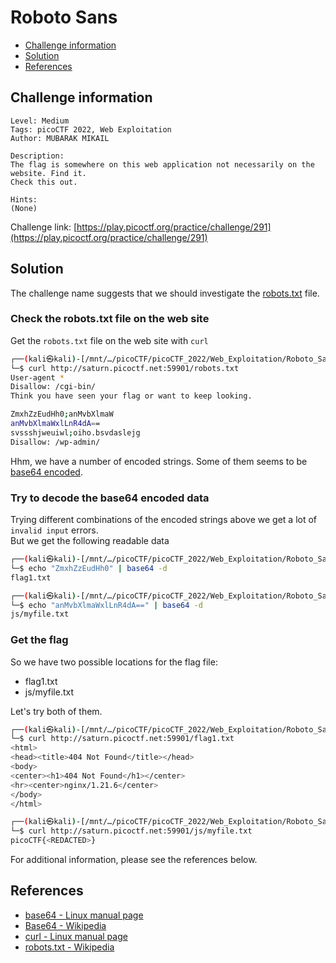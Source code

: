 # Roboto Sans

- [Challenge information](#challenge-information)
- [Solution](#solution)
- [References](#references)

## Challenge information

```text
Level: Medium
Tags: picoCTF 2022, Web Exploitation
Author: MUBARAK MIKAIL

Description:
The flag is somewhere on this web application not necessarily on the website. Find it.
Check this out.

Hints:
(None)
```

Challenge link: [https://play.picoctf.org/practice/challenge/291](https://play.picoctf.org/practice/challenge/291)

## Solution

The challenge name suggests that we should investigate the [robots.txt](https://en.wikipedia.org/wiki/Robots.txt) file.

### Check the robots.txt file on the web site

Get the `robots.txt` file on the web site with `curl`

```bash
┌──(kali㉿kali)-[/mnt/…/picoCTF/picoCTF_2022/Web_Exploitation/Roboto_Sans]
└─$ curl http://saturn.picoctf.net:59901/robots.txt                                                
User-agent *
Disallow: /cgi-bin/
Think you have seen your flag or want to keep looking.

ZmxhZzEudHh0;anMvbXlmaW
anMvbXlmaWxlLnR4dA==
svssshjweuiwl;oiho.bsvdaslejg
Disallow: /wp-admin/     
```

Hhm, we have a number of encoded strings. Some of them seems to be [base64 encoded](https://en.wikipedia.org/wiki/Base64).

### Try to decode the base64 encoded data

Trying different combinations of the encoded strings above we get a lot of `invalid input` errors.  
But we get the following readable data

```bash
┌──(kali㉿kali)-[/mnt/…/picoCTF/picoCTF_2022/Web_Exploitation/Roboto_Sans]
└─$ echo "ZmxhZzEudHh0" | base64 -d 
flag1.txt 

┌──(kali㉿kali)-[/mnt/…/picoCTF/picoCTF_2022/Web_Exploitation/Roboto_Sans]
└─$ echo "anMvbXlmaWxlLnR4dA==" | base64 -d
js/myfile.txt 
```

### Get the flag

So we have two possible locations for the flag file:

- flag1.txt
- js/myfile.txt

Let's try both of them.

```bash
┌──(kali㉿kali)-[/mnt/…/picoCTF/picoCTF_2022/Web_Exploitation/Roboto_Sans]
└─$ curl http://saturn.picoctf.net:59901/flag1.txt  
<html>
<head><title>404 Not Found</title></head>
<body>
<center><h1>404 Not Found</h1></center>
<hr><center>nginx/1.21.6</center>
</body>
</html>

┌──(kali㉿kali)-[/mnt/…/picoCTF/picoCTF_2022/Web_Exploitation/Roboto_Sans]
└─$ curl http://saturn.picoctf.net:59901/js/myfile.txt
picoCTF{<REDACTED>}
```

For additional information, please see the references below.

## References

- [base64 - Linux manual page](https://man7.org/linux/man-pages/man1/base64.1.html)
- [Base64 - Wikipedia](https://en.wikipedia.org/wiki/Base64)
- [curl - Linux manual page](https://man7.org/linux/man-pages/man1/curl.1.html)
- [robots.txt - Wikipedia](https://en.wikipedia.org/wiki/Robots.txt)
